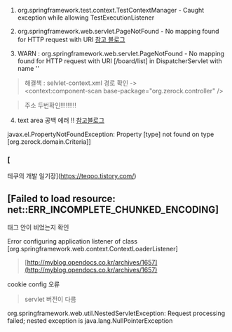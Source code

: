 1. org.springframework.test.context.TestContextManager - Caught exception while allowing TestExecutionListener 

 2. org.springframework.web.servlet.PageNotFound - No mapping found for HTTP request with URI
 [참고 블로그](https://stufeel.tistory.com/8)


3. WARN : org.springframework.web.servlet.PageNotFound - No mapping found for HTTP request with URI [/board/list] in DispatcherServlet with name ''

> 해결책 : selvlet-context.xml 경로 확인
-> 	
	<context:component-scan base-package="org.zerock.controller" />
	
>	주소 두번확인!!!!!!!!!


4. text area 공백 에러 !!
[참고블로그](https://okky.kr/article/292680)




javax.el.PropertyNotFoundException: Property [type] not found on type [org.zerock.domain.Criteria]] 



### [  
테쿠의 개발 일기장](https://teqoo.tistory.com/)

## [Failed to load resource: net::ERR_INCOMPLETE_CHUNKED_ENCODING]

태그 안이 비었는지 확인




Error configuring application listener of class [org.springframework.web.context.ContextLoaderListener]

>[http://myblog.opendocs.co.kr/archives/1657](http://myblog.opendocs.co.kr/archives/1657)




cookie config 오류
> servlet 버전이 다름

org.springframework.web.util.NestedServletException: Request processing failed; nested exception is java.lang.NullPointerException
<!--stackedit_data:
eyJoaXN0b3J5IjpbNzI5NDE4MjI5LC00NTczOTcxNDQsODU4OT
M4ODAzLC0xODA3MzY3MDMwLC0yMDI0MTI0NzczLC0xMDkwMjg2
MDc2LDEwOTA0ODQ1MzcsLTE2NDA1NTA4MjEsLTI3ODQ4NTE2OF
19
-->
